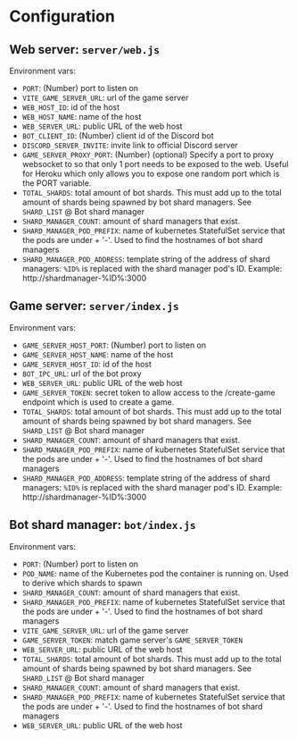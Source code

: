 # Configuration

## Web server: `server/web.js`

Environment vars:

- `PORT`: (Number) port to listen on
- `VITE_GAME_SERVER_URL`: url of the game server
- `WEB_HOST_ID`: id of the host
- `WEB_HOST_NAME`: name of the host
- `WEB_SERVER_URL`: public URL of the web host
- `BOT_CLIENT_ID`: (Number) client id of the Discord bot
- `DISCORD_SERVER_INVITE`: invite link to official Discord server
- `GAME_SERVER_PROXY_PORT`: (Number) (optional) Specify a port to proxy websocket to so that only 1 port needs to be exposed to the web. Useful for Heroku which only allows you to expose one random port which is the PORT variable.
- `TOTAL_SHARDS`: total amount of bot shards. This must add up to the total amount of shards being spawned by bot shard managers. See `SHARD_LIST` @ Bot shard manager
- `SHARD_MANAGER_COUNT`: amount of shard managers that exist.
- `SHARD_MANAGER_POD_PREFIX`: name of kubernetes StatefulSet service that the pods are under + '-'. Used to find the hostnames of bot shard managers
- `SHARD_MANAGER_POD_ADDRESS`: template string of the address of shard managers: `%ID%` is replaced with the shard manager pod's ID. Example: http://shardmanager-%ID%:3000

## Game server: `server/index.js`

Environment vars:

- `GAME_SERVER_HOST_PORT`: (Number) port to listen on
- `GAME_SERVER_HOST_NAME`: name of the host
- `GAME_SERVER_HOST_ID`: id of the host
- `BOT_IPC_URL`: url of the bot proxy
- `WEB_SERVER_URL`: public URL of the web host
- `GAME_SERVER_TOKEN`: secret token to allow access to the /create-game endpoint which is used to create a game.
- `TOTAL_SHARDS`: total amount of bot shards. This must add up to the total amount of shards being spawned by bot shard managers. See `SHARD_LIST` @ Bot shard manager
- `SHARD_MANAGER_COUNT`: amount of shard managers that exist.
- `SHARD_MANAGER_POD_PREFIX`: name of kubernetes StatefulSet service that the pods are under + '-'. Used to find the hostnames of bot shard managers
- `SHARD_MANAGER_POD_ADDRESS`: template string of the address of shard managers: `%ID%` is replaced with the shard manager pod's ID. Example: http://shardmanager-%ID%:3000

## Bot shard manager: `bot/index.js`

Environment vars:

- `PORT`: (Number) port to listen on
- `POD_NAME`: name of the Kubernetes pod the container is running on. Used to derive which shards to spawn
- `SHARD_MANAGER_COUNT`: amount of shard managers that exist.
- `SHARD_MANAGER_POD_PREFIX`: name of kubernetes StatefulSet service that the pods are under + '-'. Used to find the hostnames of bot shard managers
- `VITE_GAME_SERVER_URL`: url of the game server
- `GAME_SERVER_TOKEN`: match game server's `GAME_SERVER_TOKEN`
- `WEB_SERVER_URL`: public URL of the web host
- `TOTAL_SHARDS`: total amount of bot shards. This must add up to the total amount of shards being spawned by bot shard managers. See `SHARD_LIST` @ Bot shard manager
- `SHARD_MANAGER_COUNT`: amount of shard managers that exist.
- `SHARD_MANAGER_POD_PREFIX`: name of kubernetes StatefulSet service that the pods are under + '-'. Used to find the hostnames of bot shard managers
- `WEB_SERVER_URL`: public URL of the web host
